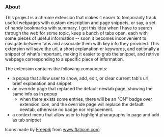 ### About
This project is a chrome extension that makes it easier to temporarily track useful webpages with custom description and page snippets, or say, a set of handy bookmarks with summary. I got this idea when I have to search through the web for some topic, keep a bunch of tabs open, each with some pieces of useful information -- soon it becomes inconvenient to navigate between tabs and associate them with key info they provided. This extension will save the url, a short explanation or keywords, and optionally a snippet of what's important, making it easier to grab the snippet, and retrive webpage corresponding to a specific piece of information.

The extension contains the following components:
* a popup that allow user to show, add, edit, or clear current tab's url, brief explanation and snippet
* an override page that replaced the default newtab page, showing the same info as in popup
	* when there exists some entries, there will be an "ON" badge over extension icon, and the override page will replace the default newtab, otherwise no badge nor replacement.
* a context menu that allow user to highlight pharagraphs in page and add as tab snippet



<div>Icons made by <a href="https://www.flaticon.com/authors/freepik" title="Freepik">Freepik</a> from <a href="https://www.flaticon.com/" title="Flaticon">www.flaticon.com</a></div>

